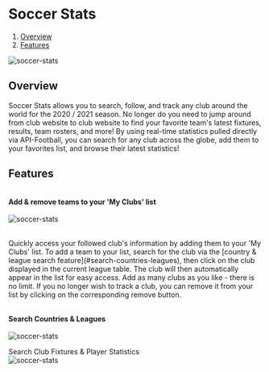 # Soccer Stats #

1. [Overview](#overview)
2. [Features](#features)

![soccer-stats](https://i.imgur.com/GMB74Ka.png)

## Overview

Soccer Stats allows you to search, follow, and track any club around the world for the 2020 / 2021 season. No longer do you need to jump around from club website to club website to find your favorite team's latest fixtures, results, team rosters, and more! By using real-time statistics pulled directly via API-Football, you can search for any club across the globe, add them to your favorites list, and browse their latest statistics!

## Features

<br>**Add & remove teams to your 'My Clubs' list**<br>
<br>
![soccer-stats](https://media.giphy.com/media/7Eh9Ybna9Gw9NwQKDl/giphy.gif)
<br>
<p></p>
<br>
Quickly access your followed club's information by adding them to your 'My Clubs' list. To add a team to your list, search for the club via the [country & league search feature](#search-countries-leagues), then click on the club displayed in the current league table. The club will then automatically appear in the list for easy access. Add as many clubs as you like - there is no limit. If you no longer wish to track a club, you can remove it from your list by clicking on the corresponding remove button.
<br>

<br><a name="search-countries-leagues">**Search Countries & Leagues**</a><br>
<br />
![soccer-stats](https://media.giphy.com/media/q6vKDPvdgwUktIXuqz/giphy.gif)
<br />

Search Club Fixtures & Player Statistics
<br />
![soccer-stats](https://media.giphy.com/media/lLESmb4K6uoGazEjYA/giphy.gif)
<br />
